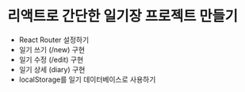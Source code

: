 # 리액트로 간단한 일기장 프로젝트 만들기

- React Router 설정하기 
- 일기 쓰기 (/new) 구현
- 일기 수정 (/edit) 구현
- 일기 상세 (diary) 구현
- localStorage를 일기 데이터베이스로 사용하기 


